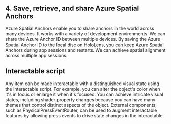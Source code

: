 ## 4. Save, retrieve, and share Azure Spatial Anchors

Azure Spatial Anchors enable you to share anchors in the world across many devices. It works with a variety of development environments. We can share the Azure Anchor ID between multiple devices. By saving the Azure Spatial Anchor ID to the local disc on HoloLens, you can keep Azure Spatial Anchors during app sessions and restarts. We can achieve spatial alignment across multiple app sessions.

## Interactable script 

Any item can be made interactable with a distinguished visual state using the Interactable script. For example, you can alter the object's color when it's in focus or enlarge it when it's focused. You can achieve intricate visual states, including shader property changes because you can have many themes that control distinct aspects of the object. External components, such as PhysicalPressEventRouter, can be used to augment interactable features by allowing press events to drive state changes in the interactable.


